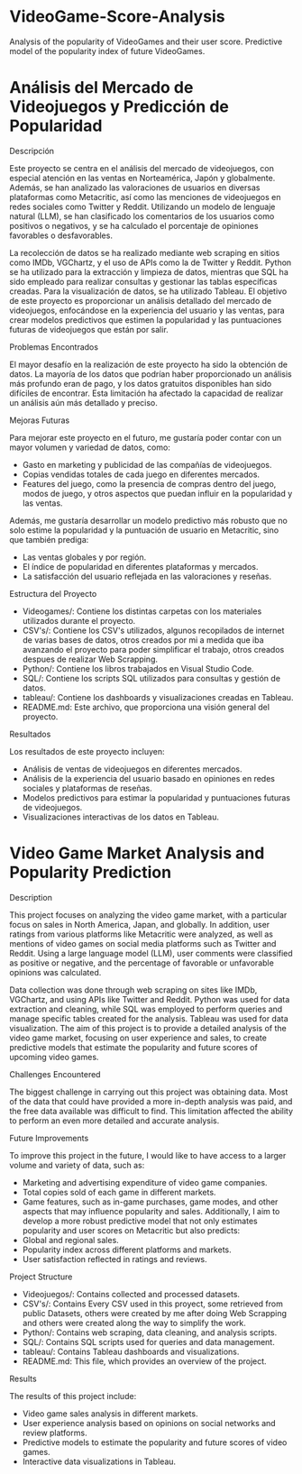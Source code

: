 # VideoGame-Score-Analysis
Analysis of the popularity of VideoGames and their user score. Predictive model of the popularity index of future VideoGames. 

# Análisis del Mercado de Videojuegos y Predicción de Popularidad
Descripción
  
Este proyecto se centra en el análisis del mercado de videojuegos, con especial atención en las ventas en Norteamérica, Japón y globalmente. Además, se han analizado las valoraciones de usuarios en diversas plataformas como Metacritic, así como las menciones de videojuegos en redes sociales como Twitter y Reddit. Utilizando un modelo de lenguaje natural (LLM), se han clasificado los comentarios de los usuarios como positivos o negativos, y se ha calculado el porcentaje de opiniones favorables o desfavorables.

La recolección de datos se ha realizado mediante web scraping en sitios como IMDb, VGChartz, y el uso de APIs como la de Twitter y Reddit. Python se ha utilizado para la extracción y limpieza de datos, mientras que SQL ha sido empleado para realizar consultas y gestionar las tablas específicas creadas. Para la visualización de datos, se ha utilizado Tableau. El objetivo de este proyecto es proporcionar un análisis detallado del mercado de videojuegos, enfocándose en la experiencia del usuario y las ventas, para crear modelos predictivos que estimen la popularidad y las puntuaciones futuras de videojuegos que están por salir.

Problemas Encontrados

El mayor desafío en la realización de este proyecto ha sido la obtención de datos. La mayoría de los datos que podrían haber proporcionado un análisis más profundo eran de pago, y los datos gratuitos disponibles han sido difíciles de encontrar. Esta limitación ha afectado la capacidad de realizar un análisis aún más detallado y preciso.

Mejoras Futuras
  
Para mejorar este proyecto en el futuro, me gustaría poder contar con un mayor volumen y variedad de datos, como:
* Gasto en marketing y publicidad de las compañías de videojuegos.
* Copias vendidas totales de cada juego en diferentes mercados.
* Features del juego, como la presencia de compras dentro del juego, modos de juego, y otros aspectos que puedan influir en la popularidad y las ventas.

Además, me gustaría desarrollar un modelo predictivo más robusto que no solo estime la popularidad y la puntuación de usuario en Metacritic, sino que también prediga:
* Las ventas globales y por región.
* El índice de popularidad en diferentes plataformas y mercados.
* La satisfacción del usuario reflejada en las valoraciones y reseñas.
  
Estructura del Proyecto
  
* Videogames/: Contiene los distintas carpetas con los materiales utilizados durante el proyecto.
* CSV's/: Contiene los CSV's utilizados, algunos recopilados de internet de varias bases de datos, otros creados por mi a medida que iba avanzando el proyecto para poder simplificar el trabajo, otros creados despues de realizar Web Scrapping.
* Python/: Contiene los libros trabajados en Visual Studio Code.
* SQL/: Contiene los scripts SQL utilizados para consultas y gestión de datos.
* tableau/: Contiene los dashboards y visualizaciones creadas en Tableau.
* README.md: Este archivo, que proporciona una visión general del proyecto.
  
Resultados

Los resultados de este proyecto incluyen:
* Análisis de ventas de videojuegos en diferentes mercados.
* Análisis de la experiencia del usuario basado en opiniones en redes sociales y plataformas de reseñas.
* Modelos predictivos para estimar la popularidad y puntuaciones futuras de videojuegos.
* Visualizaciones interactivas de los datos en Tableau.

# Video Game Market Analysis and Popularity Prediction

Description
  
This project focuses on analyzing the video game market, with a particular focus on sales in North America, Japan, and globally. In addition, user ratings from various platforms like Metacritic were analyzed, as well as mentions of video games on social media platforms such as Twitter and Reddit. Using a large language model (LLM), user comments were classified as positive or negative, and the percentage of favorable or unfavorable opinions was calculated.

Data collection was done through web scraping on sites like IMDb, VGChartz, and using APIs like Twitter and Reddit. Python was used for data extraction and cleaning, while SQL was employed to perform queries and manage specific tables created for the analysis. Tableau was used for data visualization. The aim of this project is to provide a detailed analysis of the video game market, focusing on user experience and sales, to create predictive models that estimate the popularity and future scores of upcoming video games.

Challenges Encountered
  
The biggest challenge in carrying out this project was obtaining data. Most of the data that could have provided a more in-depth analysis was paid, and the free data available was difficult to find. This limitation affected the ability to perform an even more detailed and accurate analysis.

Future Improvements
  
To improve this project in the future, I would like to have access to a larger volume and variety of data, such as:
* Marketing and advertising expenditure of video game companies.
* Total copies sold of each game in different markets.
* Game features, such as in-game purchases, game modes, and other aspects that may influence popularity and sales.
Additionally, I aim to develop a more robust predictive model that not only estimates popularity and user scores on Metacritic but also
predicts:
* Global and regional sales.
* Popularity index across different platforms and markets.
* User satisfaction reflected in ratings and reviews.
  
Project Structure

* Videojuegos/: Contains collected and processed datasets.
* CSV's/: Contains Every CSV used in this proyect, some retrieved from public Datasets, others were created by me after doing Web Scrapping and others were created along the way to simplify the work.
* Python/: Contains web scraping, data cleaning, and analysis scripts.
* SQL/: Contains SQL scripts used for queries and data management.
* tableau/: Contains Tableau dashboards and visualizations.
* README.md: This file, which provides an overview of the project.

Results

The results of this project include:
* Video game sales analysis in different markets.
* User experience analysis based on opinions on social networks and review platforms.
* Predictive models to estimate the popularity and future scores of video games.
* Interactive data visualizations in Tableau.
